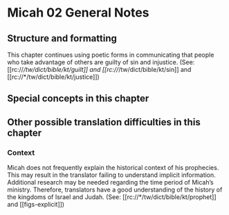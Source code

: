 # Micah 02 General Notes
## Structure and formatting

This chapter continues using poetic forms in communicating that people who take advantage of others are guilty of sin and injustice. (See: [[rc://*/tw/dict/bible/kt/guilt]] and [[rc://*/tw/dict/bible/kt/sin]] and [[rc://*/tw/dict/bible/kt/justice]])

## Special concepts in this chapter

## Other possible translation difficulties in this chapter
### Context
Micah does not frequently explain the historical context of his prophecies. This may result in the translator failing to understand implicit information. Additional research may be needed regarding the time period of Micah’s ministry. Therefore, translators have a good understanding of the history of the kingdoms of Israel and Judah. (See: [[rc://*/tw/dict/bible/kt/prophet]] and [[figs-explicit]])